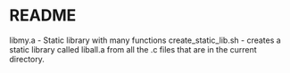 # README

libmy.a - Static library with many functions
create_static_lib.sh - creates a static library called liball.a from all the .c files that are in the current directory.
